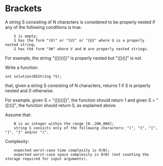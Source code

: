 Brackets
========


A string S consisting of N characters is considered to be properly nested if any of the following conditions is true:

        S is empty;
        S has the form "(U)" or "[U]" or "{U}" where U is a properly nested string;
        S has the form "VW" where V and W are properly nested strings.

For example, the string "{[()()]}" is properly nested but "([)()]" is not.

Write a function:

    int solution(NSString *S); 

that, given a string S consisting of N characters, returns 1 if S is properly nested and 0 otherwise.

For example, given S = "{[()()]}", the function should return 1 and given S = "([)()]", the function should return 0, as explained above.

Assume that:

        N is an integer within the range [0..200,000];
        string S consists only of the following characters: "(", "{", "[", "]", "}" and/or ")".

Complexity:

        expected worst-case time complexity is O(N);
        expected worst-case space complexity is O(N) (not counting the storage required for input arguments).

